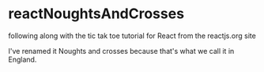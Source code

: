 # reactNoughtsAndCrosses
following along with the tic tak toe tutorial for React from the reactjs.org site

I've renamed it Noughts and crosses because that's what we call it in England.
